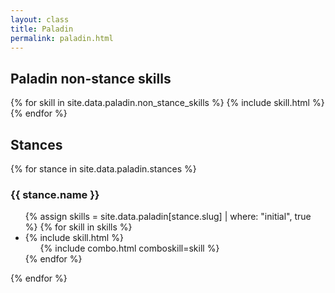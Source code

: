 ```yaml
---
layout: class
title: Paladin
permalink: paladin.html
---
```


## Paladin non-stance skills

{% for skill in site.data.paladin.non_stance_skills %}
  {% include skill.html %}
{% endfor %}

## Stances

{% for stance in site.data.paladin.stances %}
<div class='stance'>
<div class='stance-name'><h3>{{ stance.name }}</h3></div>

<ul class='stance-skills'>
{% assign skills = site.data.paladin[stance.slug] | where: "initial", true %}
{% for skill in skills %}
  <li>{% include skill.html %}
    <ul class='start'>{% include combo.html comboskill=skill %}</ul>
  </li>
{% endfor %}
</ul>

{% endfor %}
</div>
